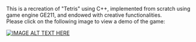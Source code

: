 This is a recreation of "Tetris" using C++, implemented from scratch using game engine GE211, and endowed with creative functionalities. \
Please click on the following image to view a demo of the game:

[![IMAGE ALT TEXT HERE](https://img.youtube.com/vi/Ok1rD7G6f5o/0.jpg)](https://www.youtube.com/watch?v=Ok1rD7G6f5o)
